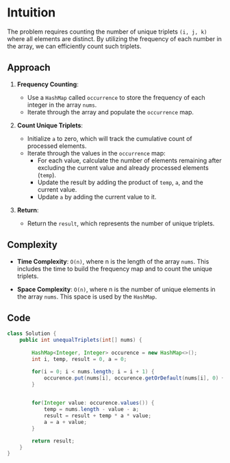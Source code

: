 # Intuition

The problem requires counting the number of unique triplets `(i, j, k)` where all elements are distinct. By utilizing the frequency of each number in the array, we can efficiently count such triplets.

## Approach

1. **Frequency Counting**:
   - Use a `HashMap` called `occurrence` to store the frequency of each integer in the array `nums`.
   - Iterate through the array and populate the `occurrence` map.

2. **Count Unique Triplets**:
   - Initialize `a` to zero, which will track the cumulative count of processed elements.
   - Iterate through the values in the `occurrence` map:
     - For each value, calculate the number of elements remaining after excluding the current value and already processed elements (`temp`).
     - Update the result by adding the product of `temp`, `a`, and the current value.
     - Update `a` by adding the current value to it.

3. **Return**:
   - Return the `result`, which represents the number of unique triplets.

## Complexity

- **Time Complexity**: `O(n)`, where n is the length of the array `nums`. This includes the time to build the frequency map and to count the unique triplets.

- **Space Complexity**: `O(n)`, where n is the number of unique elements in the array `nums`. This space is used by the `HashMap`.

## Code

```Java
class Solution {
    public int unequalTriplets(int[] nums) {
        
        HashMap<Integer, Integer> occurence = new HashMap<>();
        int i, temp, result = 0, a = 0;

        for(i = 0; i < nums.length; i = i + 1) {
            occurence.put(nums[i], occurence.getOrDefault(nums[i], 0) + 1);
        }

        
        for(Integer value: occurence.values()) {
            temp = nums.length - value - a;
            result = result + temp * a * value;
            a = a + value;
        }

        return result;
    }
}
```

